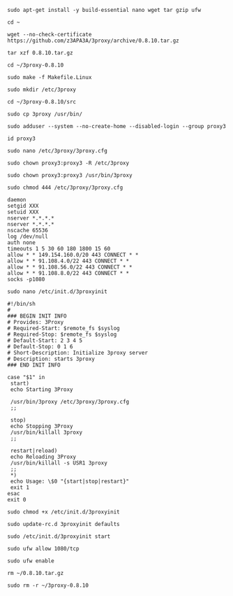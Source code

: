 `sudo apt-get install -y build-essential nano wget tar gzip ufw`

`cd ~`

`wget --no-check-certificate https://github.com/z3APA3A/3proxy/archive/0.8.10.tar.gz`

`tar xzf 0.8.10.tar.gz`

`cd ~/3proxy-0.8.10`

`sudo make -f Makefile.Linux`

`sudo mkdir /etc/3proxy`

`cd ~/3proxy-0.8.10/src`

`sudo cp 3proxy /usr/bin/`

`sudo adduser --system --no-create-home --disabled-login --group proxy3`

`id proxy3`

`sudo nano /etc/3proxy/3proxy.cfg`

`sudo chown proxy3:proxy3 -R /etc/3proxy`

`sudo chown proxy3:proxy3 /usr/bin/3proxy`

`sudo chmod 444 /etc/3proxy/3proxy.cfg`


    daemon
    setgid XXX
    setuid XXX
    nserver *.*.*.*
    nserver *.*.*.*
    nscache 65536
    log /dev/null
    auth none
    timeouts 1 5 30 60 180 1800 15 60
    allow * * 149.154.160.0/20 443 CONNECT * *
    allow * * 91.108.4.0/22 443 CONNECT * *
    allow * * 91.108.56.0/22 443 CONNECT * *
    allow * * 91.108.8.0/22 443 CONNECT * *
    socks -p1080

`sudo nano /etc/init.d/3proxyinit`

    #!/bin/sh
    #
    ### BEGIN INIT INFO
    # Provides: 3Proxy
    # Required-Start: $remote_fs $syslog
    # Required-Stop: $remote_fs $syslog
    # Default-Start: 2 3 4 5
    # Default-Stop: 0 1 6
    # Short-Description: Initialize 3proxy server
    # Description: starts 3proxy
    ### END INIT INFO
    
    case "$1" in
     start)
     echo Starting 3Proxy
    
     /usr/bin/3proxy /etc/3proxy/3proxy.cfg
     ;;
    
     stop)
     echo Stopping 3Proxy
     /usr/bin/killall 3proxy
     ;;
    
     restart|reload)
     echo Reloading 3Proxy
     /usr/bin/killall -s USR1 3proxy
     ;;
     *)
     echo Usage: \$0 "{start|stop|restart}"
     exit 1
    esac
    exit 0
    
`sudo chmod +x /etc/init.d/3proxyinit`

`sudo update-rc.d 3proxyinit defaults`

`sudo /etc/init.d/3proxyinit start`

`sudo ufw allow 1080/tcp`

`sudo ufw enable`

`rm ~/0.8.10.tar.gz`

`sudo rm -r ~/3proxy-0.8.10`
